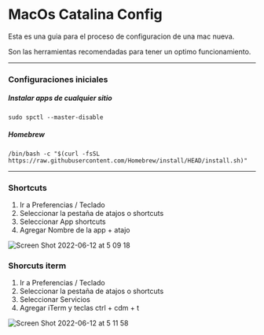 # MacOs Catalina Config

Esta es una guia para el proceso de configuracion de una mac nueva.

Son las herramientas recomendadas para tener un optimo funcionamiento.


***
### Configuraciones iniciales


##### Instalar apps de cualquier sitio
 ```sudo spctl --master-disable```
  
##### Homebrew 
```/bin/bash -c "$(curl -fsSL https://raw.githubusercontent.com/Homebrew/install/HEAD/install.sh)"```


***

### Shortcuts

1.  Ir a Preferencias / Teclado
2.  Seleccionar la pestaña de atajos o shortcuts
3.  Seleccionar App shortcuts
4.  Agregar Nombre de la app + atajo

![Screen Shot 2022-06-12 at 5 09 18](https://user-images.githubusercontent.com/65741972/173228263-04d501a2-d728-4ba0-bc9f-0ba09fe01da4.png)

### Shorcuts iterm

1.  Ir a Preferencias / Teclado
2.  Seleccionar la pestaña de atajos o shortcuts
3.  Seleccionar Servicios
4.  Agregar iTerm y teclas ctrl + cdm + t

![Screen Shot 2022-06-12 at 5 11 58](https://user-images.githubusercontent.com/65741972/173228371-fbb28649-da44-452d-9f56-a5eb01d716b1.png)


